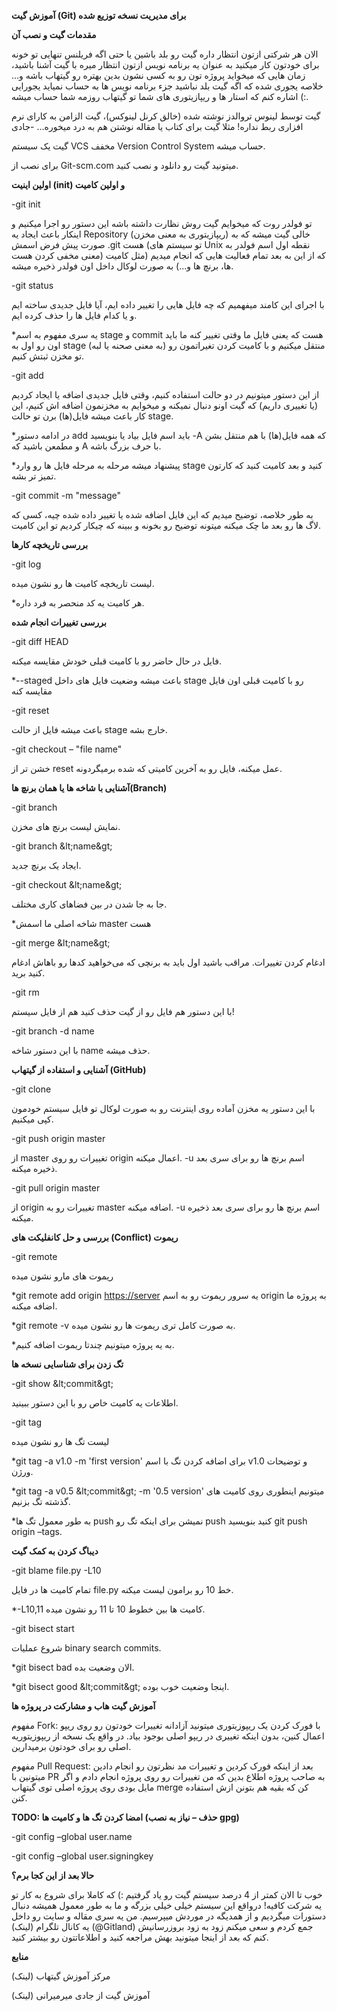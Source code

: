 **آموزش گیت (Git) برای مدیریت نسخه توزیع شده**



**مقدمات گیت و نصب آن**

الان هر شرکتی ازتون انتظار داره گیت رو بلد باشین یا حتی اگه فریلنس تنهایی تو خونه برای خودتون کار میکنید به عنوان یه برنامه نویس ازتون انتظار میره با گیت آشنا باشید، زمان هایی که میخواید پروژه تون رو به کسی نشون بدین بهتره رو گیتهاب باشه و... خلاصه یجوری شده که اگه گیت بلد نباشید جزء برنامه نویس ها به حساب نمیاید یجورایی :) اشاره کنم که استار ها و ریپازیتوری های شما تو گیتهاب روزمه شما حساب میشه.

گیت توسط لینوس تروالدز نوشته شده (خالق کرنل لینوکس)، گیت الزامن به کارای نرم افزاری ربط نداره! مثلا گیت برای کتاب یا مقاله نوشتن هم به درد میخوره... -جادی

گیت یک سیستم VCS مخفف Version Control System حساب میشه.

برای نصب از Git-scm.com میتونید گیت رو دانلود و نصب کنید.


**اولین اینیت (init) و اولین کامیت**

-git init

تو فولدر روت که میخوایم گیت روش نظارت داشته باشه این دستور رو اجرا میکنیم و اینکار باعث ایجاد یه Repository (ریپازیتوری به معنی مخزن) خالی گیت میشه که به صورت پیش فرض اسمش .git هست (تو سیستم های Unix نقطه اول اسم فولدر به معنی مخفی کردن هست) که از این به بعد تمام فعالیت هایی که انجام میدیم (مثل کامیت ها، برنچ ها و...) به صورت لوکال داخل اون فولدر ذخیره میشه.

-git status

با اجرای این کامند میفهمیم که چه فایل هایی را تغییر داده ایم، آیا فایل جدیدی ساخته ایم و یا کدام فایل ها را حذف کرده ایم.

\*یه سری مفهوم به اسم stage و commit هست که یعنی فایل ما وقتی تغییر کنه ما باید اون رو اول به stage (به معنی صحنه یا لبه) منتقل میکنیم و با کامیت کردن تغیراتمون رو تو مخزن ثبتش کنیم.

-git add

از این دستور میتونیم در دو حالت استفاده کنیم، وقتی فایل جدیدی اضافه یا ایجاد کردیم (یا تغییری داریم) که گیت اونو دنبال نمیکنه و میخوایم به مخزنمون اضافه اش کنیم، این کار باعث میشه فایل(ها) برن تو حالت stage.

\*در ادامه دستور add باید اسم فایل بیاد یا بنویسید -A که همه فایل(ها) با هم منتقل بشن و مطمعن باشید که A با حرف بزرگ باشه.

\*پیشنهاد میشه مرحله به مرحله فایل ها رو وارد stage کنید و بعد کامیت کنید که کارتون تمیز تر بشه.

-git commit -m &quot;message&quot;

به طور خلاصه، توضیح میدیم که این فایل اضافه شده یا تغییر داده شده چیه، کسی که لاگ ها رو بعد ما چک میکنه میتونه توضیح رو بخونه و ببینه که چیکار کردیم تو این کامیت.

**بررسی تاریخچه کارها**

-git log

لیست تاریخچه کامیت ها رو نشون میده.

\*هر کامیت یه کد منحصر به فرد داره.



**بررسی تغییرات انجام شده**

-git diff HEAD

فایل در حال حاضر رو با کامیت قبلی خودش مقایسه میکنه.

\*--staged باعث میشه وضعیت فایل های داخل stage رو با کامیت قبلی اون فایل مقایسه کنه

-git reset

باعث میشه فایل از حالت stage خارج بشه.

-git checkout – &quot;file name&quot;

خشن تر از reset عمل میکنه، فایل رو به آخرین کامیتی که شده برمیگردونه.


**آشنایی با شاخه ها یا همان برنچ ها(Branch)**

-git branch

نمایش لیست برنچ های مخزن.

-git branch \&lt;name\&gt;

ایجاد یک برنچ جدید.

-git checkout \&lt;name\&gt;

جا به جا شدن در بین فضاهای کاری مختلف.

\*شاخه اصلی ما اسمش master هست

-git merge \&lt;name\&gt;

ادغام کردن تغییرات. مراقب باشید اول باید به برنچی که می‌خواهید کدها رو باهاش ادغام کنید برید.


-git rm

با این دستور هم فایل رو از گیت حذف کنید هم از فایل سیستم!

-git branch -d name

با این دستور شاخه name حذف میشه.

**آشنایی و استفاده از گیتهاب (GitHub)**

-git clone

با این دستور یه مخزن آماده روی اینترنت رو به صورت لوکال تو فایل سیستم خودمون کپی میکنیم.

-git push origin master

از master تغییرات رو روی origin اعمال میکنه. -u اسم برنچ ها رو برای سری بعد ذخیره میکنه.

-git pull origin master

از origin تغییرات رو به master اضافه میکنه.  -u اسم برنچ ها رو برای سری بعد ذخیره میکنه.

**بررسی و حل کانفلیکت های (Conflict) ریموت**

-git remote

ریموت های مارو نشون میده

\*git remote add origin [https://server](https://server) یه سرور ریموت رو به اسم origin به پروژه ما اضافه میکنه.

\*git remote -v به صورت کامل تری ریموت ها رو نشون میده.

\*به یه پروژه میتونیم چندتا ریموت اضافه کنیم.

**تگ زدن برای شناسایی نسخه ها**

-git show \&lt;commit\&gt;

اطلاعات یه کامیت خاص رو با این دستور ببینید.

-git tag

لیست تگ ها رو نشون میده

\*git tag -a v1.0 -m &#39;first version&#39; برای اضافه کردن تگ با اسم v1.0 و توضیحات ورژن.

\*git tag -a v0.5 \&lt;commit\&gt; -m &#39;0.5 version&#39; میتونیم اینطوری روی کامیت های گذشته تگ بزنیم.

\*به طور معمول تگ ها push نمیشن برای اینکه تگ رو push کنید بنویسید git push origin –tags.



**دیباگ کردن به کمک گیت**

-git blame file.py -L10

تمام کامیت ها در فایل file.py خط 10 رو برامون لیست میکنه.

\*-L10,11 کامیت ها بین خطوط 10 تا 11 رو نشون میده.

-git bisect start

شروع عملیات binary search commits.

\*git bisect bad الان وضعیت بده.

\*git bisect good \&lt;commit\&gt; اینجا وضعیت خوب بوده.

**آموزش گیت هاب و مشارکت در پروژه ها**

مفهوم Fork: با فورک کردن یک ریپوزیتوری میتونید آزادانه تغییرات خودتون رو روی ریپو اعمال کنین، بدون اینکه تغییری در ریپو اصلی بوجود بیاد. در واقع یک نسخه از ریپوزیتوریه اصلی رو برای خودتون برمیدارین.

مفهوم Pull Request: بعد از اینکه فورک کردین و تغییرات مد نظرتون رو انجام دادین میتونین با PR به صاحب پروژه اطلاع بدین که من تغییرات رو روی پروژه انجام دادم و اگر مایل بودی روی پروژه اصلی توی گیتهاب merge کن که بقیه هم بتونن ازش استفاده کنن.

**TODO: امضا کردن تگ ها و کامیت ها (حذف – نیاز به نصب gpg)**

-git config –global user.name

-git config –global user.signingkey



**حالا بعد از این کجا برم؟**

خوب تا الان کمتر از 4 درصد سیستم گیت رو یاد گرفتیم :) که کاملا برای شروع به کار تو یه شرکت کافیه! درواقع این سیستم خیلی خیلی بزرگه و ما به طور معمول همیشه دنبال دستورات میگردیم و از همدیگه در موردش میپرسیم. من یه سری مقاله و سایت رو داخل یه کانال تلگرام (لینک) (@Gitland) جمع کردم و سعی میکنم زود به زود بروزرسانیش کنم که بعد از اینجا میتونید بهش مراجعه کنید و اطلاعاتتون رو بیشتر کنید.



**منابع**

مرکز آموزش گیتهاب (لینک)

آموزش گیت از جادی میرمیرانی (لینک)
